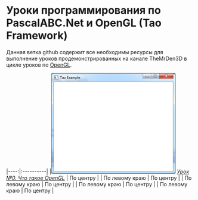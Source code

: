 
# Уроки программирования по PascalABC.Net и OpenGL (Tao Framework) 

Данная ветка github содержит все необходимы ресурсы для выполнение уроков продемонстрированных на канале TheMrDen3D в цикле уроков по [OpenGL](https://www.youtube.com/watch?v=8l9sJ2d9lJM&list=PLaHMNOpHDYwoEfnxIRn93AOMTKej-JJ53).

|----:|:----------|
|[![Alt-текст](res/l1s.png "Урок №0")](res/l0.png) *[Урок №0. Что такое OpenGL](http://sabaka.net)* | По центру |
| По левому краю | По центру |
| По левому краю | По центру |
| По левому краю | По центру |
| По левому краю | По центру |

